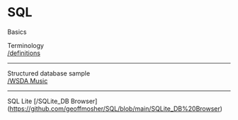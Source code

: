 # SQL
Basics

Terminology <br>
[/definitions](https://github.com/geoffmosher/SQL/blob/)

___

Structured database sample <br>
[/WSDA Music](https://github.com/geoffmosher/SQL/blob](https://github.com/geoffmosher/SQL/blob/main/WSDA_Music.db))

___

SQL Lite
[/SQLite_DB Browser] (https://github.com/geoffmosher/SQL/blob/main/SQLite_DB%20Browser)

